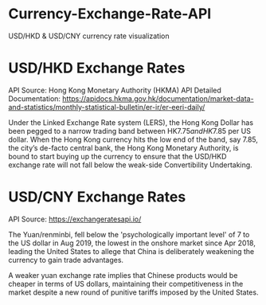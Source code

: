 # Currency-Exchange-Rate-API
USD/HKD &amp; USD/CNY currency rate visualization

# USD/HKD Exchange Rates
API Source: Hong Kong Monetary Authority (HKMA)
API Detailed Documentation: https://apidocs.hkma.gov.hk/documentation/market-data-and-statistics/monthly-statistical-bulletin/er-ir/er-eeri-daily/

Under the Linked Exchange Rate system (LERS), the Hong Kong Dollar has been pegged to a narrow trading band between HK$7.75 and HK$7.85 per US dollar. When the Hong Kong currency hits the low end of the band, say 7.85, the city’s de-facto central bank, the Hong Kong Monetary Authority, is bound to start buying up the currency to ensure that the USD/HKD exchange rate will not fall below the weak-side Convertibility Undertaking.


# USD/CNY Exchange Rates
API Source: https://exchangeratesapi.io/

The Yuan/renminbi, fell below the 'psychologically important level' of 7 to the US dollar in Aug 2019, the lowest in the onshore market since Apr 2018, leading the United States to allege that China is deliberately weakening the currency to gain trade advantages.

A weaker yuan exchange rate implies that Chinese products would be cheaper in terms of US dollars, maintaining their competitiveness in the market despite a new round of punitive tariffs imposed by the United States.
